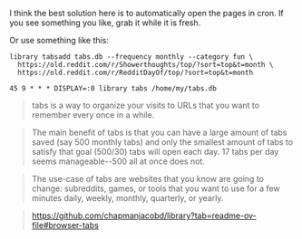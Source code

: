 I think the best solution here is to automatically open the pages in cron. If you see something you like, grab it while it is fresh.

Or use something like this:

    library tabsadd tabs.db --frequency monthly --category fun \
      https://old.reddit.com/r/Showerthoughts/top/?sort=top&t=month \
      https://old.reddit.com/r/RedditDayOf/top/?sort=top&t=month

    45 9 * * * DISPLAY=:0 library tabs /home/my/tabs.db

> tabs is a way to organize your visits to URLs that you want to remember every once in a while.

> The main benefit of tabs is that you can have a large amount of tabs saved (say 500 monthly tabs) and only the smallest amount of tabs to satisfy that goal (500/30) tabs will open each day. 17 tabs per day seems manageable--500 all at once does not.

> The use-case of tabs are websites that you know are going to change: subreddits, games, or tools that you want to use for a few minutes daily, weekly, monthly, quarterly, or yearly.

> https://github.com/chapmanjacobd/library?tab=readme-ov-file#browser-tabs
